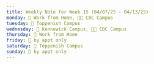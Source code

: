 ```yaml
---
title: Weekly Note for Week 15 (04/07/25 - 04/13/25)
monday: 🏡 Work from Home, 🌃🏫 CBC Campus
tuesday: 🏫 Toppenish Campus
wednesday: 🏫 Kennewick Campus, 🌃🏫 CBC Campus
thursday: 🏡 Work from Home
friday: 🫥 by appt only
saturday: 🏫 Toppenish Campus
sunday: 🫥 by appt only
---
```

